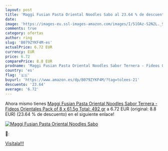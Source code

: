 ```yaml
---
layout: post
title: 'Maggi Fusian Pasta Oriental Noodles Sabo al 23.64 % de descuento'
date: 
image: 'https://images-eu.ssl-images-amazon.com/images/I/51OAz-S2N2L._SL200_.jpg'
comments: true
category: ofertas
author: ring
slug: 'B079ZYKF4M-es'
actualPrice: 6.72 EUR
currency: EUR
price: 6.72
comparePrice: 8.8 EUR
prodname: 'Maggi Fusian Pasta Oriental Noodles Sabor Ternera - Fideos Orientales  Pack of 8 x 61.5g  Total: 492 gr'
country: 'es'
flag: '🇪🇸'
buyurl: 'https://www.amazon.es/dp/B079ZYKF4M/?tag=tolees-21'
descuento: '23.64'
average: '6.72'
---
```


Ahora mismo tienes [Maggi Fusian Pasta Oriental Noodles Sabor Ternera - Fideos Orientales  Pack of 8 x 61.5g  Total: 492 gr](https://www.amazon.es/dp/B079ZYKF4M/?tag=tolees-21) a 6.72 EUR (original: 8.8 EUR) (23.64 %  de descuento) en el siguiente enlace!

[![Maggi Fusian Pasta Oriental Noodles Sabo](https://images-eu.ssl-images-amazon.com/images/I/51OAz-S2N2L._SL200_.jpg)](https://www.amazon.es/dp/B079ZYKF4M/?tag=tolees-21)

🔎:


[Visítala!!!](https://www.amazon.es/dp/B079ZYKF4M/?tag=tolees-21)
